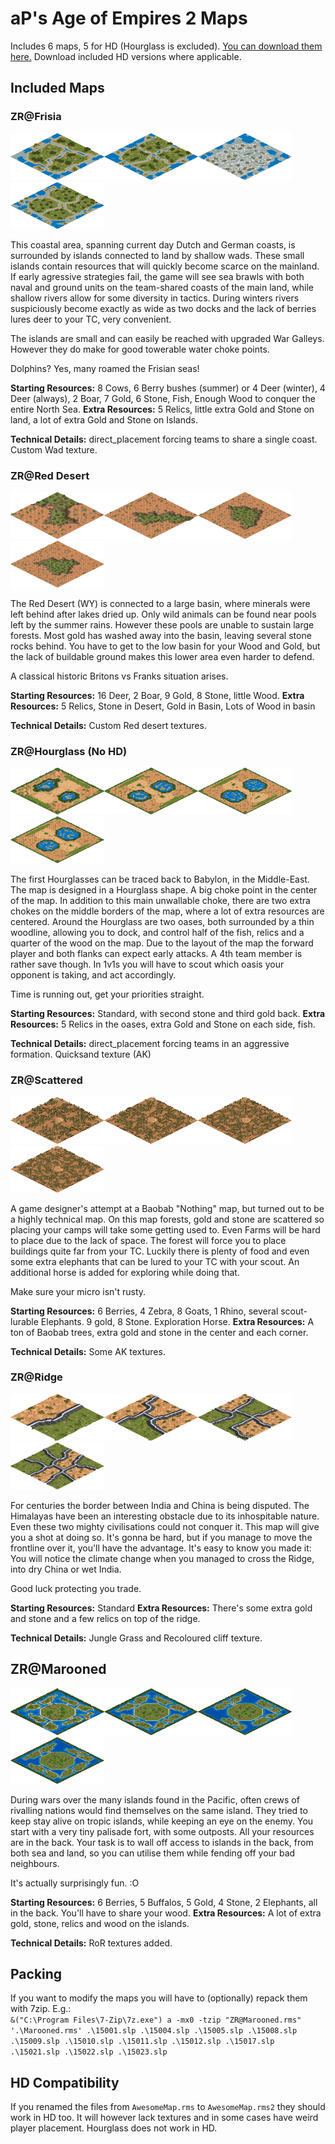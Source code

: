 # aP's Age of Empires 2 Maps
Includes 6 maps, 5 for HD (Hourglass is excluded).
[You can download them here.](https://github.com/abductedPlatypus/aoe2maps/releases) Download included HD versions where applicable.

## Included Maps

### ZR@Frisia  
<img src="https://github.com/abductedPlatypus/aoe2maps/raw/master/Images/Frisia1v1.png" data-canonical-src="https://github.com/abductedPlatypus/aoe2maps/raw/master/Images/Frisia1v1.png" width="150" height="75" /><img src="https://github.com/abductedPlatypus/aoe2maps/raw/master/Images/Frisia2v2.png" data-canonical-src="https://github.com/abductedPlatypus/aoe2maps/raw/master/Images/Frisia2v2.png" width="150" height="75" /><img src="https://github.com/abductedPlatypus/aoe2maps/raw/master/Images/Frisia3v3.png" data-canonical-src="https://github.com/abductedPlatypus/aoe2maps/raw/master/Images/Frisia3v3.png" width="150" height="75" /><img src="https://github.com/abductedPlatypus/aoe2maps/raw/master/Images/Frisia4v4.png" data-canonical-src="https://github.com/abductedPlatypus/aoe2maps/raw/master/Images/Frisia4v4.png" width="150" height="75" />

This coastal area, spanning current day Dutch and German coasts, is surrounded by islands connected to land by shallow wads.
These small islands contain resources that will quickly become scarce on the mainland.
If early agressive strategies fail, the game will see sea brawls with both naval and ground units
on the team-shared coasts of the main land, while shallow rivers allow for some diversity in tactics.
During winters rivers suspiciously become exactly as wide as two docks and the lack of berries lures deer to your TC, very convenient.

The islands are small and can easily be reached with upgraded War Galleys. However they do make for good towerable water choke points.

Dolphins? Yes, many roamed the Frisian seas!  

  
**Starting Resources:** 8 Cows, 6 Berry bushes (summer) or 4 Deer (winter), 4 Deer (always), 2 Boar, 7 Gold, 6 Stone, Fish, Enough Wood to conquer the entire North Sea.
**Extra Resources:** 5 Relics, little extra Gold and Stone on land, a lot of extra Gold and Stone on Islands.

**Technical Details:** direct_placement forcing teams to share a single coast. Custom Wad texture.

### ZR@Red Desert  
<img src="https://github.com/abductedPlatypus/aoe2maps/raw/master/Images/RedDesert1v1.png" data-canonical-src="https://github.com/abductedPlatypus/aoe2maps/raw/master/Images/RedDesert1v1.png" width="150" height="75" /><img src="https://github.com/abductedPlatypus/aoe2maps/raw/master/Images/RedDesert2v2.png" data-canonical-src="https://github.com/abductedPlatypus/aoe2maps/raw/master/Images/RedDesert2v2.png" width="150" height="75" /><img src="https://github.com/abductedPlatypus/aoe2maps/raw/master/Images/RedDesert3v3.png" data-canonical-src="https://github.com/abductedPlatypus/aoe2maps/raw/master/Images/RedDesert3v3.png" width="150" height="75" /><img src="https://github.com/abductedPlatypus/aoe2maps/raw/master/Images/RedDesert4v4.png" data-canonical-src="https://github.com/abductedPlatypus/aoe2maps/raw/master/Images/RedDesert4v4.png" width="150" height="75" />

The Red Desert (WY) is connected to a large basin, where minerals were left behind after lakes dried up.
Only wild animals can be found near pools left by the summer rains. However these pools are unable to sustain large forests. Most gold has washed away into the basin, leaving several stone rocks behind.
You have to get to the low basin for your Wood and Gold, but the lack of buildable ground makes this lower area even harder to defend.

A classical historic Britons vs Franks situation arises.

**Starting Resources:** 16 Deer, 2 Boar, 9 Gold, 8 Stone, little Wood.
**Extra Resources:** 5 Relics, Stone in Desert, Gold in Basin, Lots of Wood in basin

**Technical Details:** Custom Red desert textures.


### ZR@Hourglass (No HD)  
<img src="https://github.com/abductedPlatypus/aoe2maps/raw/master/Images/Hourglass1v1.png" data-canonical-src="https://github.com/abductedPlatypus/aoe2maps/raw/master/Images/Hourglass1v1.png" width="150" height="75" /><img src="https://github.com/abductedPlatypus/aoe2maps/raw/master/Images/Hourglass2v2.png" data-canonical-src="https://github.com/abductedPlatypus/aoe2maps/raw/master/Images/Hourglass2v2.png" width="150" height="75" /><img src="https://github.com/abductedPlatypus/aoe2maps/raw/master/Images/Hourglass3v3.png" data-canonical-src="https://github.com/abductedPlatypus/aoe2maps/raw/master/Images/Hourglass3v3.png" width="150" height="75" /><img src="https://github.com/abductedPlatypus/aoe2maps/raw/master/Images/Hourglass4v4.png" data-canonical-src="https://github.com/abductedPlatypus/aoe2maps/raw/master/Images/Hourglass4v4.png" width="150" height="75" />

The first Hourglasses can be traced back to Babylon, in the Middle-East. The map is designed in a Hourglass shape. A big choke point in the center of the map. In addition to this main unwallable choke, there are two extra chokes on the middle borders of the map, where a lot of extra resources are centered. Around the Hourglass are two oases, both surrounded by a thin woodline, allowing you to dock, and control half of the fish, relics and a quarter of the wood on the map. Due to the layout of the map the forward player and both flanks can expect early attacks. A 4th team member is rather save though. In 1v1s you will have to scout which oasis your opponent is taking, and act accordingly.

Time is running out, get your priorities straight.

**Starting Resources:** Standard, with second stone and third gold back.
**Extra Resources:** 5 Relics in the oases, extra Gold and Stone on each side, fish.

**Technical Details:** direct_placement forcing teams in an aggressive formation. Quicksand texture (AK)

### ZR@Scattered  
<img src="https://github.com/abductedPlatypus/aoe2maps/raw/master/Images/Scattered1v1.png" data-canonical-src="https://github.com/abductedPlatypus/aoe2maps/raw/master/Images/Scattered1v1.png" width="150" height="75" /><img src="https://github.com/abductedPlatypus/aoe2maps/raw/master/Images/Scattered2v2.png" data-canonical-src="https://github.com/abductedPlatypus/aoe2maps/raw/master/Images/Scattered2v2.png" width="150" height="75" /><img src="https://github.com/abductedPlatypus/aoe2maps/raw/master/Images/Scattered3v3.png" data-canonical-src="https://github.com/abductedPlatypus/aoe2maps/raw/master/Images/Scattered3v3.png" width="150" height="75" /><img src="https://github.com/abductedPlatypus/aoe2maps/raw/master/Images/Scattered4v4.png" data-canonical-src="https://github.com/abductedPlatypus/aoe2maps/raw/master/Images/Scattered4v4.png" width="150" height="75" />

A game designer's attempt at a Baobab "Nothing" map, but turned out to be a highly technical map.
On this map forests, gold and stone are scattered so placing your camps will take some getting used to. Even Farms will be hard to place due to the lack of space.
The forest will force you to place buildings quite far from your TC. Luckily there is plenty of food and even some extra elephants that can be lured to your TC with your scout.
An additional horse is added for exploring while doing that.

Make sure your micro isn't rusty.

**Starting Resources:** 6 Berries, 4 Zebra, 8 Goats, 1 Rhino, several scout-lurable Elephants. 9 gold, 8 Stone. Exploration Horse.
**Extra Resources:** A ton of Baobab trees, extra gold and stone in the center and each corner.

**Technical Details:** Some AK textures.

### ZR@Ridge  
<img src="https://github.com/abductedPlatypus/aoe2maps/raw/master/Images/Ridge1v1.png" data-canonical-src="https://github.com/abductedPlatypus/aoe2maps/raw/master/Images/Ridge1v1.png" width="150" height="75" /><img src="https://github.com/abductedPlatypus/aoe2maps/raw/master/Images/Ridge2v2.png" data-canonical-src="https://github.com/abductedPlatypus/aoe2maps/raw/master/Images/Ridge2v2.png" width="150" height="75" /><img src="https://github.com/abductedPlatypus/aoe2maps/raw/master/Images/Ridge3v3.png" data-canonical-src="https://github.com/abductedPlatypus/aoe2maps/raw/master/Images/Ridge3v3.png" width="150" height="75" /><img src="https://github.com/abductedPlatypus/aoe2maps/raw/master/Images/Ridge4v4.png" data-canonical-src="https://github.com/abductedPlatypus/aoe2maps/raw/master/Images/Ridge4v4.png" width="150" height="75" />

For centuries the border between India and China is being disputed. The Himalayas have been an interesting obstacle due to its inhospitable nature. Even these two mighty civilisations could not conquer it. This map will give you a shot at doing so. It's gonna be hard, but if you manage to move the frontline over it, you'll have the advantage. It's easy to know you made it: You will notice the climate change when you managed to cross the Ridge, into dry China or wet India.

Good luck protecting you trade.

**Starting Resources:** Standard
**Extra Resources:** There's some extra gold and stone and a few relics on top of the ridge.

**Technical Details:** Jungle Grass and Recoloured cliff texture.


## ZR@Marooned  
<img src="https://github.com/abductedPlatypus/aoe2maps/raw/master/Images/Marooned1v1.png" data-canonical-src="https://github.com/abductedPlatypus/aoe2maps/raw/master/Images/Marooned1v1.png" width="150" height="75" /><img src="https://github.com/abductedPlatypus/aoe2maps/raw/master/Images/Marooned2v2.png" data-canonical-src="https://github.com/abductedPlatypus/aoe2maps/raw/master/Images/Marooned2v2.png" width="150" height="75" /><img src="https://github.com/abductedPlatypus/aoe2maps/raw/master/Images/Marooned3v3.png" data-canonical-src="https://github.com/abductedPlatypus/aoe2maps/raw/master/Images/Marooned3v3.png" width="150" height="75" /><img src="https://github.com/abductedPlatypus/aoe2maps/raw/master/Images/Marooned4v4.png" data-canonical-src="https://github.com/abductedPlatypus/aoe2maps/raw/master/Images/Marooned4v4.png" width="150" height="75" />

During wars over the many islands found in the Pacific, often crews of rivalling nations would find themselves on the same island. They tried to keep stay alive on tropic islands, while keeping an eye on the enemy. 
You start with a very tiny palisade fort, with some outposts. All your resources are in the back. Your task is to wall off access to islands in the back, from both sea and land, so you can utilise them while fending off your bad neighbours.

It's actually surprisingly fun. :O

**Starting Resources:** 6 Berries, 5 Buffalos, 5 Gold, 4 Stone, 2 Elephants, all in the back. You'll have to share your wood.
**Extra Resources:** A lot of extra gold, stone, relics and wood on the islands.

**Technical Details:** RoR textures added.

## Packing
If you want to modify the maps you will have to (optionally) repack them with 7zip. E.g.:  
`` &("C:\Program Files\7-Zip\7z.exe") a -mx0 -tzip "ZR@Marooned.rms" '.\Marooned.rms' .\15001.slp .\15004.slp .\15005.slp .\15008.slp .\15009.slp .\15010.slp .\15011.slp .\15012.slp .\15017.slp
.\15021.slp .\15022.slp .\15023.slp ``

## HD Compatibility

If you renamed the files from `AwesomeMap.rms` to `AwesomeMap.rms2` they should work in HD too. It will however lack textures and in some cases have weird player placement. Hourglass does not work in HD.
